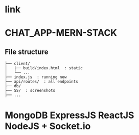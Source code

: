 # link

# CHAT_APP-MERN-STACK

## File structure

    ├── client/
    │   ├── build/index.html  : static
    │   └── ...
    ├── index.js  : running now
    ├── api/routes/  : all endpoints
    ├── db/
    ├── SS/  : screenshots
    ├── ...

# MongoDB ExpressJS ReactJS NodeJS + Socket.io
